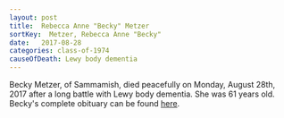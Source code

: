 ```yaml
---
layout: post
title:  Rebecca Anne "Becky" Metzer
sortKey:  Metzer, Rebecca Anne "Becky"
date:   2017-08-28
categories: class-of-1974
causeOfDeath: Lewy body dementia
---
```

Becky Metzer, of Sammamish, died peacefully on Monday, August 28th, 2017 after a long battle with Lewy body dementia. She was 61 years old. Becky's complete obituary can be found [here](http://tinyurl.com/ya2htqxr).
